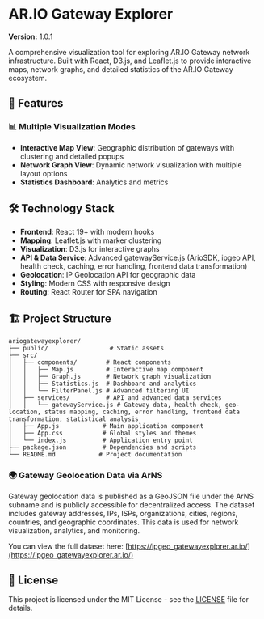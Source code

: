 # AR.IO Gateway Explorer

**Version:** 1.0.1

A comprehensive visualization tool for exploring AR.IO Gateway network infrastructure. Built with React, D3.js, and Leaflet.js to provide interactive maps, network graphs, and detailed statistics of the AR.IO Gateway ecosystem.

## 🚀 Features

### 📊 **Multiple Visualization Modes**
- **Interactive Map View**: Geographic distribution of gateways with clustering and detailed popups
- **Network Graph View**: Dynamic network visualization with multiple layout options
- **Statistics Dashboard**: Analytics and metrics


## 🛠️ Technology Stack

- **Frontend**: React 19+ with modern hooks
- **Mapping**: Leaflet.js with marker clustering
- **Visualization**: D3.js for interactive graphs
- **API & Data Service**: Advanced gatewayService.js (ArioSDK, ipgeo API, health check, caching, error handling, frontend data transformation)
- **Geolocation**: IP Geolocation API for geographic data
- **Styling**: Modern CSS with responsive design
- **Routing**: React Router for SPA navigation

## 🏗️ Project Structure

```
ariogatewayexplorer/
├── public/                 # Static assets
├── src/
│   ├── components/        # React components
│   │   ├── Map.js         # Interactive map component
│   │   ├── Graph.js       # Network graph visualization
│   │   ├── Statistics.js  # Dashboard and analytics
│   │   └── FilterPanel.js # Advanced filtering UI
│   ├── services/          # API and advanced data services
│   │   └── gatewayService.js # Gateway data, health check, geo-location, status mapping, caching, error handling, frontend data transformation, statistical analysis
│   ├── App.js            # Main application component
│   ├── App.css           # Global styles and themes
│   └── index.js          # Application entry point
├── package.json          # Dependencies and scripts
└── README.md            # Project documentation
```

### 🌍 Gateway Geolocation Data via ArNS

Gateway geolocation data is published as a GeoJSON file under the ArNS subname and is publicly accessible for decentralized access. The dataset includes gateway addresses, IPs, ISPs, organizations, cities, regions, countries, and geographic coordinates. This data is used for network visualization, analytics, and monitoring.

You can view the full dataset here: [https://ipgeo_gatewayexplorer.ar.io/](https://ipgeo_gatewayexplorer.ar.io/)

## 📄 License

This project is licensed under the MIT License - see the [LICENSE](LICENSE) file for details.